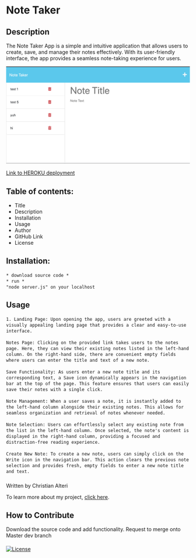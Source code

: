 # Note Taker 

## Description 

The Note Taker App is a simple and intuitive application that allows users to create, save, and manage their notes effectively. With its user-friendly interface, the app provides a seamless note-taking experience for users.

 ![Alt text](./Assets/Screen.jpg "APP UI")

 [Link to HEROKU deployment](https://drive.google.com/file/d/1Cp7M5bnhzL9RQsuyeFV9hDPOjrKwckQH/view)

## Table of contents:

* Title
* Description
* Installation
* Usage
* Author
* GitHub Link
* License

## Installation:

```
* download source code * 
* run *  
"node server.js" on your localhost
```


## Usage
```
1. Landing Page: Upon opening the app, users are greeted with a visually appealing landing page that provides a clear and easy-to-use interface.

Notes Page: Clicking on the provided link takes users to the notes page. Here, they can view their existing notes listed in the left-hand column. On the right-hand side, there are convenient empty fields where users can enter the title and text of a new note.

Save Functionality: As users enter a new note title and its corresponding text, a Save icon dynamically appears in the navigation bar at the top of the page. This feature ensures that users can easily save their notes with a single click.

Note Management: When a user saves a note, it is instantly added to the left-hand column alongside their existing notes. This allows for seamless organization and retrieval of notes whenever needed.

Note Selection: Users can effortlessly select any existing note from the list in the left-hand column. Once selected, the note's content is displayed in the right-hand column, providing a focused and distraction-free reading experience.

Create New Note: To create a new note, users can simply click on the Write icon in the navigation bar. This action clears the previous note selection and provides fresh, empty fields to enter a new note title and text.
```

###

Written by Christian Alteri

To learn more about my project, [click here](https://github.com/ChristianAlteri/Note-Taker).

## How to Contribute

Download the source code and add functionality. Request to merge onto Master dev branch


####


[![License](https://img.shields.io/badge/LICENSE-MIT-red)](LICENSE)

